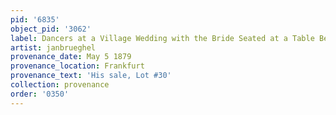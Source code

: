 ```yaml
---
pid: '6835'
object_pid: '3062'
label: Dancers at a Village Wedding with the Bride Seated at a Table Beyond
artist: janbrueghel
provenance_date: May 5 1879
provenance_location: Frankfurt
provenance_text: 'His sale, Lot #30'
collection: provenance
order: '0350'
---
```

